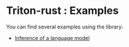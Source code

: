 # Triton-rust : Examples

You can find several examples using the library:
- [Inference of a language model](example-huggingface/README.md)

